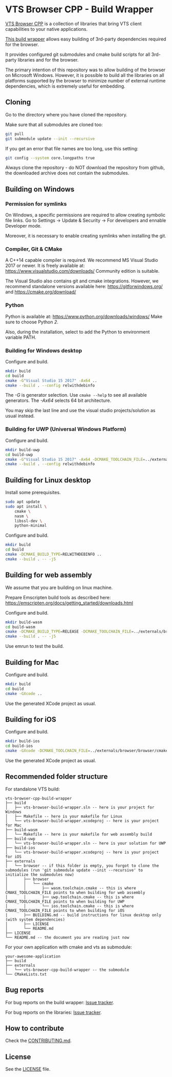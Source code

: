 # VTS Browser CPP - Build Wrapper

[VTS Browser CPP](https://github.com/melowntech/vts-browser-cpp) is a collection of libraries that bring VTS client capabilities to your native applications.

[This build wrapper](https://github.com/melowntech/vts-browser-cpp-build-wrapper) allows easy building of 3rd-party dependencies required for the browser.

It provides configured git submodules and cmake build scripts for all 3rd-party libraries and for the browser.

The primary intention of this repository was to allow building of the browser on Microsoft Windows.
However, it is possible to build all the libraries on all platforms supported by the browser to minimize number of external runtime dependencies, which is extremely useful for embedding.

## Cloning

Go to the directory where you have cloned the repository.

Make sure that all submodules are cloned too:
```bash
git pull
git submodule update --init --recursive
```

If you get an error that file names are too long, use this setting:
```bash
git config --system core.longpaths true
```

Always clone the repository - do NOT download the repository from github, the downloaded archive does not contain the submodules.

## Building on Windows

### Permission for symlinks

On Windows, a specific permissions are required to allow creating symbolic file links.
Go to Settings -> Update & Security -> For developers and ennable Developer mode.

Moreover, it is necessary to enable creating symlinks when installing the git.

### Compiler, Git & CMake

A C++14 capable compiler is required.
We recommend MS Visual Studio 2017 or newer.
It is freely available at: https://www.visualstudio.com/downloads/
Community edition is suitable.

The Visual Studio also contains git and cmake integrations.
However, we recommend standalone versions available here:
https://gitforwindows.org/ and https://cmake.org/download/

### Python

Python is available at: https://www.python.org/downloads/windows/
Make sure to choose Python *2*.

Also, during the installation, select to add the Python to environment variable PATH.

### Building for Windows desktop

Configure and build.
```bash
mkdir build
cd build
cmake -G"Visual Studio 15 2017" -Ax64 ..
cmake --build . --config relwithdebinfo
```

The _-G_ is generator selection. Use `cmake --help` to see all available generators.
The _-Ax64_ selects 64 bit architecture.

You may skip the last line and use the visual studio projects/solution as usual instead.

### Building for UWP (Universal Windows Platform)

Configure and build.
```bash
mkdir build-uwp
cd build-uwp
cmake -G"Visual Studio 15 2017" -Ax64 -DCMAKE_TOOLCHAIN_FILE=../externals/browser/browser/cmake/uwp.toolchain.cmake ..
cmake --build . --config relwithdebinfo
```

## Building for Linux desktop

Install some prerequisites.

```bash
sudo apt update
sudo apt install \
    cmake \
    nasm \
    libssl-dev \
    python-minimal
```

Configure and build.
```bash
mkdir build
cd build
cmake -DCMAKE_BUILD_TYPE=RELWITHDEBINFO ..
cmake --build . -- -j5
```

## Building for web assembly

We assume that you are building on linux machine.

Prepare Emscripten build tools as described here:
https://emscripten.org/docs/getting_started/downloads.html

Configure and build.
```bash
mkdir build-wasm
cd build-wasm
cmake -DCMAKE_BUILD_TYPE=RELEASE -DCMAKE_TOOLCHAIN_FILE=../externals/browser/browser/cmake/wasm.toolchain.cmake ..
cmake --build . -- -j5
```

Use emrun to test the build.

## Building for Mac

Configure and build.
```bash
mkdir build
cd build
cmake -GXcode ..
```

Use the generated XCode project as usual.

## Building for iOS

Configure and build.
```bash
mkdir build-ios
cd build-ios
cmake -GXcode -DCMAKE_TOOLCHAIN_FILE=../externals/browser/browser/cmake/ios.toolchain.cmake ..
```

Use the generated XCode project as usual.

## Recommended folder structure

For standalone VTS build:
```
vts-browser-cpp-build-wrapper
├── build
│   ├── vts-browser-build-wrapper.sln -- here is your project for Windows
│   ├── Makefile -- here is your makefile for Linux
│   └── vts-browser-build-wrapper.xcodeproj -- here is your project for Mac
├── build-wasm
│   └── Makefile -- here is your makefile for web assembly build
├── build-uwp
│   └── vts-browser-build-wrapper.sln -- here is your solution for UWP
├── build-ios
│   └── vts-browser-build-wrapper.xcodeproj -- here is your project for iOS
├── externals
│   └── browser -- if this folder is empty, you forgot to clone the submodules (run 'git submodule update --init --recursive' to initialize the submodules now)
│       ├── browser
│       │   └── cmake
│       │       ├── wasm.toolchain.cmake -- this is where CMAKE_TOOLCHAIN_FILE points to when building for web assembly
│       │       ├── uwp.toolchain.cmake -- this is where CMAKE_TOOLCHAIN_FILE points to when building for UWP
│       │       └── ios.toolchain.cmake -- this is where CMAKE_TOOLCHAIN_FILE points to when building for iOS
|       ├── BUILDING.md -- build instructions for linux desktop only (with system dependencies)
│       ├── LICENSE
│       └── README.md
├── LICENSE
└── README.md -- the document you are reading just now
```

For your own application with cmake and vts as submodule:
```
your-awesome-application
├── build
├── externals
│   └── vts-browser-cpp-build-wrapper -- the submodule
└── CMakeLists.txt
```

## Bug reports

For bug reports on the build wrapper:
[Issue tracker](https://github.com/melowntech/vts-browser-cpp-build-wrapper/issues).

For bug reports on the libraries:
[Issue tracker](https://github.com/melowntech/vts-browser-cpp/issues).

## How to contribute

Check the [CONTRIBUTING.md](https://github.com/melowntech/vts-browser-cpp/blob/master/CONTRIBUTING.md).

## License

See the [LICENSE](LICENSE) file.



